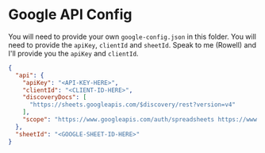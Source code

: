 # Google API Config

You will need to provide your own `google-config.json` in this folder. You will need to provide the `apiKey`, `clientId` and `sheetId`. Speak to me (Rowell) and I'll provide you the `apiKey` and `clientId`.

```json
{
  "api": {
    "apiKey": "<API-KEY-HERE>",
    "clientId": "<CLIENT-ID-HERE>",
    "discoveryDocs": [
      "https://sheets.googleapis.com/$discovery/rest?version=v4"
    ],
    "scope": "https://www.googleapis.com/auth/spreadsheets https://www.googleapis.com/auth/userinfo.profile"
  },
  "sheetId": "<GOOGLE-SHEET-ID-HERE>"
}
```